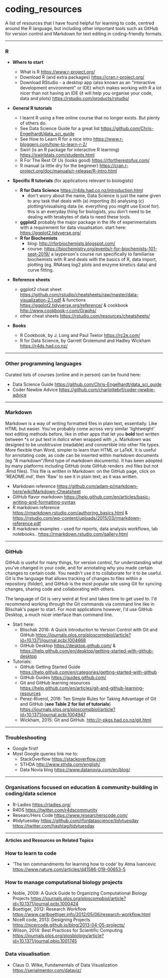 # coding_resources

A list of resources that I have found helpful for learning to code, centred around the R language, but including other important tools such as GitHub for version control and Markdown for text editing in coding-friendly formats.  

---

### R

* __Where to start__
  * What is R https://www.r-project.org/ 
  * Download R (and extra packages) https://cran.r-project.org/
  * Download RStudio - a desktop app (also known as an "interactive development environment" or IDE) which makes working with R a lot nicer than not having an IDE (it will help you organise your code, data and plots) https://rstudio.com/products/rstudio/

* __General R tutorials__
  * I learnt R using a free online course that no longer exists. But plenty of others do.
  * See Data Science Guide for a great list https://github.com/Chris-Engelhardt/data_sci_guide 
  * See How to Learn R for a nice intro https://www.r-bloggers.com/how-to-learn-r-2/
  * Swirl (is an R package for interactive R learning) https://swirlstats.com/students.html 
  * R For The Rest Of Us (looks good) https://rfortherestofus.com/ 
  * R manual (a little dry for the beginner) https://cran.r-project.org/doc/manuals/r-release/R-intro.html 

* __Specific R tutorials__ (for applications relevant to biologists)
  * __R for Data Science__ https://r4ds.had.co.nz/introduction.html
    * don't worry about the name, Data Science is just the name given to any task that deals with (a) importing (b) analysing (c) plotting/visualising data (ie. everything you might use Excel for). this is an everyday thing for biologists, you don't need to be dealing with terabytes of data to need these tools.
  * __ggplot2__ probably the major package in the life of experimentalists with a requirement for data visualisation. start here: https://ggplot2.tidyverse.org/
  * __R for Biochemists__
    * blog: http://rforbiochemists.blogspot.com/ 
    * course: https://biochemistry.org/events/r-for-biochemists-101-sept-2019/ a layperson's course run specifically to familiarise biochemists with R and deals with the basics of R, data import, plotting (eg. RNAseq log2 plots and enzyme kinetics data) and curve fitting.

* __Reference sheets__
  * ggplot2 cheat sheet https://github.com/rstudio/cheatsheets/raw/master/data-visualization-2.1.pdf & functions https://ggplot2.tidyverse.org/reference/ & cookbook http://www.cookbook-r.com/Graphs/
  * other cheat sheets https://rstudio.com/resources/cheatsheets/ 

* __Books__
  * R Cookbook, by J. Long and Paul Teetor https://rc2e.com/
  * R for Data Science, by Garrett Grolemund and Hadley Wickham https://r4ds.had.co.nz/

---

### Other programming languages

Curated lists of courses (online and in person) can be found here:

* Data Science Guide https://github.com/Chris-Engelhardt/data_sci_guide 
* Coder Newbie Advice https://github.com/charlottebrf/coder-newbie-advice

---

### Markdown

Markdown is a way of writing formatted files in plain text, essentially. Like HTML but easier. You've probably come across very similar 'lightweight' text editing methods before, like in other apps that let you **bold** text written between *s or put text in _italics_ when wrapped with _s. Markdown was designed to be unobtrusive (readable) and convertible into other file types. More flexible than Word, simpler to learn than HTML or LaTeX. It is useful for annotating code, as code can be inserted within markdown documents (eg "R markdown"/Rmd type of markdown documents). It has been adopted by many platforms including GitHub (note GitHub renders .md files but not .Rmd files). This file is written in Markdown: on the GitHub page, click on 'README.md', then 'Raw' to see it in plain text, as it was written.

* Markdown reference https://github.com/adam-p/markdown-here/wiki/Markdown-Cheatsheet
* GitHub flavor markdown https://help.github.com/en/articles/basic-writing-and-formatting-syntax 
* R markdown reference https://rmarkdown.rstudio.com/authoring_basics.html & https://rstudio.com/wp-content/uploads/2015/03/rmarkdown-reference.pdf
* R markdown examples - used for reports, data analysis workflows, lab notebooks.. https://rmarkdown.rstudio.com/gallery.html

---

### GitHub

GitHub is useful for many things, for version control, for understanding what you've changed in your code, and for annotating why you made certain changes to certain code. You needn't use it to collaborate for it to be useful. Git is the language that allows tracking of changes to files within a repository (folder), and GitHub is the most popular site using Git for syncing changes, sharing code and collaborating with others. 

The language of Git is very weird at first and takes time to get used to. I'd recommend working through the Git commands via command line like in Blischak's paper to start. For most applications however, I'd use GitHub Desktop, a much nicer interface than command line.

* Start here:
  * Blischak 2016: A Quick Introduction to Version Control with Git and GitHub https://journals.plos.org/ploscompbiol/article?id=10.1371/journal.pcbi.1004668
  * GitHub Desktop https://desktop.github.com/ & https://help.github.com/en/desktop/getting-started-with-github-desktop
* Tutorials:
  * GitHub Getting Started Guide https://help.github.com/en/categories/getting-started-with-github
  * GitHub Guides https://guides.github.com/
  * Git and GitHub learning resources https://help.github.com/en/articles/git-and-github-learning-resources
  * Perez-Riverol, 2016: Ten Simple Rules for Taking Advantage of Git and GitHub (__see Table 2 for list of tutorials__) https://journals.plos.org/ploscompbiol/article?id=10.1371/journal.pcbi.1004947
  * Wickham, 2015: Git and GitHub. http://r-pkgs.had.co.nz/git.html

---

### Troubleshooting 

* Google first!
* Most Google queries link me to:
  * StackOverflow https://stackoverflow.com 
  * STHDA http://www.sthda.com/english/
  * Data Novia blog https://www.datanovia.com/en/blog/

---

### Organisations focused on education & community-building in coding/data science

* R-Ladies https://rladies.org/
* R4DS https://twitter.com/r4dscommunity
* Researc/Hers Code https://www.researcherscode.com/
* #tidytuesday https://github.com/rfordatascience/tidytuesday https://twitter.com/hashtag/tidytuesday

---

**Articles and Resources on Related Topics**

### How to learn to code

* 'The ten commandments for learning how to code' by Atma Ivancevic
https://www.nature.com/articles/d41586-019-00653-5

### How to manage computational biology projects

* Noble, 2009: A Quick Guide to Organizing Computational Biology Projects https://journals.plos.org/ploscompbiol/article?id=10.1371/journal.pcbi.1000424
* Boettiger, 2012: Research Workflow https://www.carlboettiger.info/2012/05/06/research-workflow.html
* NiceR code, 2013: Designing Projects https://nicercode.github.io/blog/2013-04-05-projects/
* Wilson, 2014: Best Practices for Scientific Computing https://journals.plos.org/plosbiology/article?id=10.1371/journal.pbio.1001745

### Data visualisation

* Claus O. Wilke, Fundamentals of Data Visualization https://serialmentor.com/dataviz/

